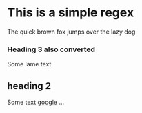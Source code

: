 # This is a simple regex
The quick brown fox jumps over the lazy dog
### Heading 3 also converted
Some lame text
## heading 2
Some text
[google]('www.google.com')
...